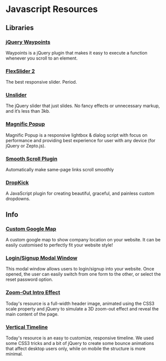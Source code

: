 
# Javascript Resources


## Libraries


### [jQuery Waypoints](http://imakewebthings.com/jquery-waypoints/)

Waypoints is a jQuery plugin that makes it easy to execute a function whenever you scroll to an element.


### [FlexSlider 2](http://flexslider.woothemes.com/)

The best responsive slider. Period.


### [Unslider](http://flexslider.woothemes.com/)

The jQuery slider that just slides. No fancy effects or unnecessary markup, and it’s less than 3kb.


### [Magnific Popup](http://dimsemenov.com/plugins/magnific-popup/)

Magnific Popup is a responsive lightbox & dialog script with focus on performance and providing best experience for user with any device (for jQuery or Zepto.js).


### [Smooth Scroll Plugin](https://github.com/kswedberg/jquery-smooth-scroll)

Automatically make same-page links scroll smoothly


### [DropKick](https://github.com/Robdel12/DropKick)

A JavaScript plugin for creating beautiful, graceful, and painless custom dropdowns.



## Info


### [Custom Google Map](http://codyhouse.co/gem/custom-google-map/)

A custom google map to show company location on your website. It can be easily customised to perfectly fit your website style!


### [Login/Signup Modal Window](http://codyhouse.co/gem/loginsignup-modal-window/)

This modal window allows users to login/signup into your website. Once opened, the user can easily switch from one form to the other, or select the reset password option.


### [Zoom-Out Intro Effect](http://codyhouse.co/gem/pull-out-intro-effect/)

Today's resource is a full-width header image, animated using the CSS3 scale property and jQuery to simulate a 3D zoom-out effect and reveal the main content of the page.


### [Vertical Timeline](http://codyhouse.co/gem/vertical-timeline/)

Today's resource is an easy to customize, responsive timeline. We used some CSS3 tricks and a bit of jQuery to create some bounce animations that affect desktop users only, while on mobile the structure is more minimal.
